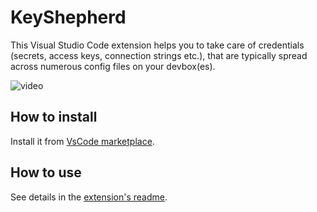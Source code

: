 # KeyShepherd

This Visual Studio Code extension helps you to take care of credentials (secrets, access keys, connection strings etc.), that are typically spread across numerous config files on your devbox(es).

![video](https://github.com/scale-tone/key-shepherd/blob/main/video.gif?raw=true)

## How to install

Install it from [VsCode marketplace](https://marketplace.visualstudio.com/items?itemName=key-shepherd.key-shepherd-vscode). 

## How to use

See details in the [extension's readme](https://github.com/scale-tone/key-shepherd/blob/main/key-shepherd-vscode/README.md).


